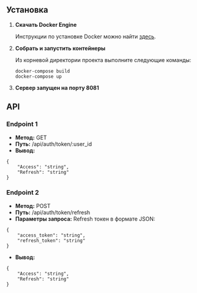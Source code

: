 <h2>Установка</h2>
        <ol>
            <li><strong>Скачать Docker Engine</strong>
                <p>Инструкции по установке Docker можно найти <a href="https://docs.docker.com/get-docker/" target="_blank">здесь</a>.</p>
            </li>
            <li><strong>Собрать и запустить контейнеры</strong>
                <p>Из корневой директории проекта выполните следующие команды:</p>
                <pre><code>docker-compose build
docker-compose up</code></pre>
            </li>
            <li><strong>Сервер запущен на порту 8081</strong></li>
        </ol>

<h2>API</h2>

<h3>Endpoint 1</h3>
        <ul>
            <li><strong>Метод:</strong> GET</li>
            <li><strong>Путь:</strong> /api/auth/token/:user_id</li>
            <li><strong>Вывод:</strong></li>
        </ul>
        <pre><code>{
    "Access": "string",
    "Refresh": "string"
}</code></pre>

<h3>Endpoint 2</h3>
        <ul>
            <li><strong>Метод:</strong> POST</li>
            <li><strong>Путь:</strong> /api/auth/token/refresh</li>
            <li><strong>Параметры запроса:</strong> Refresh токен в формате JSON:</li>
        </ul>
        <pre><code>{
    "access_token": "string",
    "refresh_token": "string"
}</code></pre>
        <ul>
            <li><strong>Вывод:</strong></li>
        </ul>
        <pre><code>{
    "Access": "string",
    "Refresh": "string"
}</code></pre>
